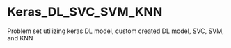 # Keras_DL_SVC_SVM_KNN
Problem set utilizing keras DL model, custom created DL model, SVC, SVM, and KNN
